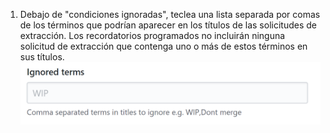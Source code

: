 1. Debajo de "condiciones ignoradas", teclea una lista separada por comas de los términos que podrían aparecer en los títulos de las solicitudes de extracción. Los recordatorios programados no incluirán ninguna solicitud de extracción que contenga uno o más de estos términos en sus títulos. ![Campo de términos ignorados](/assets/images/help/settings/scheduled-reminders-ignored-terms-field.png)
